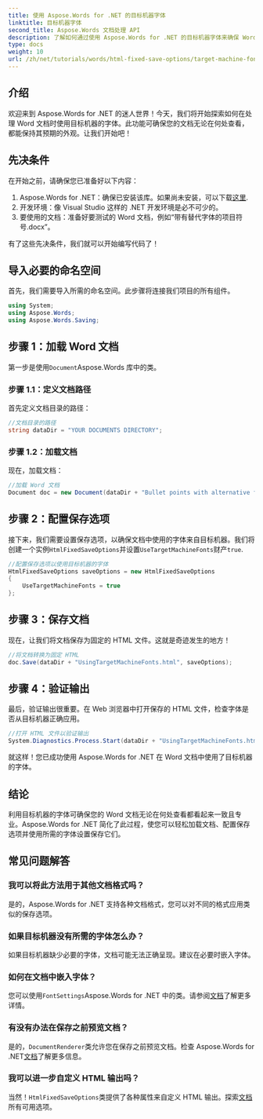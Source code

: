 ```yaml
---
title: 使用 Aspose.Words for .NET 的目标机器字体
linktitle: 目标机器字体
second_title: Aspose.Words 文档处理 API
description: 了解如何通过使用 Aspose.Words for .NET 的目标机器字体来确保 Word 文档在不同平台上的一致外观。
type: docs
weight: 10
url: /zh/net/tutorials/words/html-fixed-save-options/target-machine-font/
---
```

## 介绍

欢迎来到 Aspose.Words for .NET 的迷人世界！今天，我们将开始探索如何在处理 Word 文档时使用目标机器的字体。此功能可确保您的文档无论在何处查看，都能保持其预期的外观。让我们开始吧！

## 先决条件

在开始之前，请确保您已准备好以下内容：

1.  Aspose.Words for .NET：确保已安装该库。如果尚未安装，可以下载[这里](https://releases.aspose.com/words/net/).
2. 开发环境：像 Visual Studio 这样的 .NET 开发环境是必不可少的。
3. 要使用的文档：准备好要测试的 Word 文档，例如“带有替代字体的项目符号.docx”。

有了这些先决条件，我们就可以开始编写代码了！

## 导入必要的命名空间

首先，我们需要导入所需的命名空间。此步骤将连接我们项目的所有组件。

```csharp
using System;
using Aspose.Words;
using Aspose.Words.Saving;
```

## 步骤 1：加载 Word 文档

第一步是使用`Document`Aspose.Words 库中的类。

### 步骤 1.1：定义文档路径

首先定义文档目录的路径：

```csharp
//文档目录的路径
string dataDir = "YOUR DOCUMENTS DIRECTORY";
```

### 步骤 1.2：加载文档

现在，加载文档：

```csharp
//加载 Word 文档
Document doc = new Document(dataDir + "Bullet points with alternative font.docx");
```

## 步骤 2：配置保存选项

接下来，我们需要设置保存选项，以确保文档中使用的字体来自目标机器。我们将创建一个实例`HtmlFixedSaveOptions`并设置`UseTargetMachineFonts`财产`true`.

```csharp
//配置保存选项以使用目标机器的字体
HtmlFixedSaveOptions saveOptions = new HtmlFixedSaveOptions
{
    UseTargetMachineFonts = true
};
```

## 步骤 3：保存文档

现在，让我们将文档保存为固定的 HTML 文件。这就是奇迹发生的地方！

```csharp
//将文档转换为固定 HTML
doc.Save(dataDir + "UsingTargetMachineFonts.html", saveOptions);
```

## 步骤 4：验证输出

最后，验证输出很重要。在 Web 浏览器中打开保存的 HTML 文件，检查字体是否从目标机器正确应用。

```csharp
//打开 HTML 文件以验证输出
System.Diagnostics.Process.Start(dataDir + "UsingTargetMachineFonts.html");
```

就这样！您已成功使用 Aspose.Words for .NET 在 Word 文档中使用了目标机器的字体。

## 结论

利用目标机器的字体可确保您的 Word 文档无论在何处查看都看起来一致且专业。Aspose.Words for .NET 简化了此过程，使您可以轻松加载文档、配置保存选项并使用所需的字体设置保存它们。

## 常见问题解答

### 我可以将此方法用于其他文档格式吗？
是的，Aspose.Words for .NET 支持各种文档格式，您可以对不同的格式应用类似的保存选项。

### 如果目标机器没有所需的字体怎么办？
如果目标机器缺少必要的字体，文档可能无法正确呈现。建议在必要时嵌入字体。

### 如何在文档中嵌入字体？
您可以使用`FontSettings`Aspose.Words for .NET 中的类。请参阅[文档](https://reference.aspose.com/words/net/)了解更多详情。

### 有没有办法在保存之前预览文档？
是的，`DocumentRenderer`类允许您在保存之前预览文档。检查 Aspose.Words for .NET[文档](https://reference.aspose.com/words/net/)了解更多信息。

### 我可以进一步自定义 HTML 输出吗？
当然！`HtmlFixedSaveOptions`类提供了各种属性来自定义 HTML 输出。探索[文档](https://reference.aspose.com/words/net/)所有可用选项。